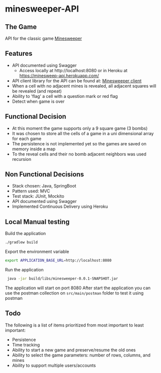 # minesweeper-API

## The Game
API for the classic game [Minesweeper](https://en.wikipedia.org/wiki/Minesweeper_(video_game))

## Features
 - API documented using Swagger
   - Access locally at http://localhost:8080 or in Heroku at https://minesweep-api.herokuapp.com/
 - API client library for the API can be found at: [Minesweeper client](https://github.com/james-freitas/minesweeper-lib)
 - When a cell with no adjacent mines is revealed, all adjacent squares will be revealed (and repeat)
 - Ability to 'flag' a cell with a question mark or red flag
 - Detect when game is over
 
## Functional Decision
 - At this moment the game supports only a 9 square game (3 bombs)
 - It was chosen to store all the cells of a game in a uni dimensional array for each game
 - The persistence is not implemented yet so the games are saved on memory inside a map
 - To the reveal cells and their no bomb adjacent neighbors was used recursion 

## Non Functional Decisions
 - Stack chosen: Java, SpringBoot
 - Pattern used: MVC
 - Test stack: JUnit, Mockito
 - API documented using Swagger
 - Implemented Continuous Delivery using Heroku

## Local Manual testing
Build the application

```bash
./gradlew build
```

Export the environment variable
```bash
export APPLICATION_BASE_URL=http://localhost:8080
```
 
Run the application

```bash
 java -jar build/libs/minesweeper-0.0.1-SNAPSHOT.jar
```

The application will start on port 8080 
After start the application you can use the postman collection on `src/main/postman` folder to test it using postman 

## Todo
The following is a list of items prioritized from most important to least important:

* Persistence
* Time tracking
* Ability to start a new game and preserve/resume the old ones
* Ability to select the game parameters: number of rows, columns, and mines
* Ability to support multiple users/accounts
